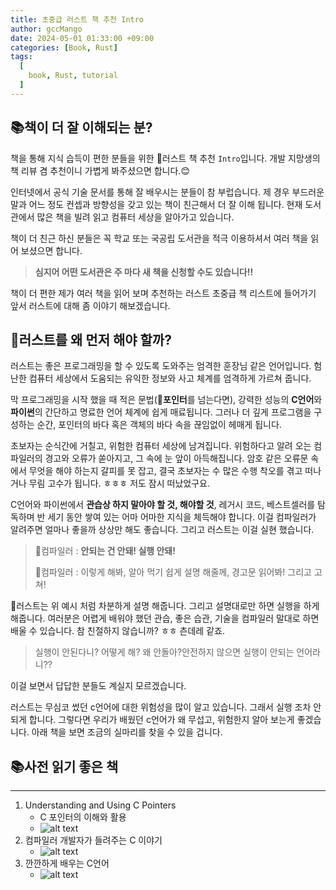 ```yaml
---
title: 초중급 러스트 책 추천 Intro
author: gccMango
date: 2024-05-01 01:33:00 +09:00
categories: [Book, Rust]
tags:
  [
    book, Rust, tutorial
  ]
---
```

## 📚책이 더 잘 이해되는 분?

책을 통해 지식 습득이 편한 분들을 위한 🦀러스트 책 추천 `Intro`입니다. 개발 지망생의 책 리뷰 겸 추천이니 가볍게 봐주셨으면 합니다.😊

인터넷에서 공식 기술 문서를 통해 잘 배우시는 분들이 참 부럽습니다. 제 경우 부드러운 말과 어느 정도 컨셉과 방향성을 갖고 있는 책이 친근해서 더 잘 이해 됩니다. 현재 도서관에서 많은 책을 빌려 읽고 컴퓨터 세상을 알아가고 있습니다.

책이 더 친근 하신 분들은 꼭 학교 또는 국공립 도서관을 적극 이용하셔서 여러 책을 읽어 보셨으면 합니다.

> **심지어 어떤 도서관은 주 마다 새 책을 신청할 수도 있습니다!!**

책이 더 편한 제가 여러 책을 읽어 보며 추천하는 러스트 초중급 책 리스트에 들어가기 앞서 러스트에 대해 좀 이야기 해보겠습니다.

## 🦀러스트를 왜 먼저 해야 할까?

러스트는 좋은 프로그래밍을 할 수 있도록 도와주는 엄격한 훈장님 같은 언어입니다. 험난한 컴퓨터 세상에서 도움되는 유익한 정보와 사고 체계를 엄격하게 가르쳐 줍니다.

막 프로그래밍을 시작 했을 때 적은 문법(**🎯포인터**를 넘는다면), 강력한 성능의 **C언어**와 **파이썬**의 간단하고 명료한 언어 체계에 쉽게 매료됩니다. 그러나 더 깊게 프로그램을 구성하는 순간, 포인터의 바다 혹은 객체의 바다 속을 끊임없이 헤매게 됩니다.

초보자는 순식간에 거칠고, 위험한 컴퓨터 세상에 남겨집니다. 위험하다고 알려 오는 컴파일러의 경고와 오류가 쏟아지고, 그 속에 눈 앞이 아득해집니다. 암호 같은 오류문 속에서 무엇을 해야 하는지 갈피를 못 잡고, 결국 초보자는 수 많은 수행 착오를 겪고 떠나거나 무림 고수가 됩니다. ㅎㅎㅎ 저도 잠시 떠났었구요.

C언어와 파이썬에서 **관습상 하지 말아야 할 것, 해야할 것**, 레거시 코드, 베스트셀러를 탐독하며 반 세기 동안 쌓여 있는 어마 어마한 지식을 체득해야 합니다. 이걸 컴파일러가 알려주면 얼마나 좋을까 상상만 해도 좋습니다. 그리고 러스트는 이걸 실현 했습니다.

> 🦀컴파일러 : **안되는 건 안돼! 실행 안돼!**
>
> 🦀컴파일러 : 이렇게 해봐, 알아 먹기 쉽게 설명 해줄께, 경고문 읽어봐! 그리고 고쳐!

🦀러스트는 위 예시 처럼 차분하게 설명 해줍니다. 그리고 설명대로만 하면 실행을 하게 해줍니다. 여러분은 어렵게 배워야 했던 관습, 좋은 습관, 기술을 컴파일러 말대로 하면 배울 수 있습니다. 참 친절하지 않습니까? ㅎㅎ 츤데레 같죠.

> 실행이 안된다니? 어떻게 해? 왜 안돌아?안전하지 않으면 실행이 안되는 언어라니??

이걸 보면서 답답한 분들도 계실지 모르겠습니다.  

러스트는 무심코 썼던 c언어에 대한 위험성을 많이 알고 있습니다. 그래서 실행 조차 안되게 합니다. 그렇다면 우리가 배웠던 c언어가 왜 무섭고, 위험한지 알아 보는게 좋겠습니다. 아래 책을 보면 조금의 실마리를 찾을 수 있을 겁니다.

## 📚사전 읽기 좋은 책

---

1. Understanding and Using C Pointers
   - C 포인터의 이해와 활용
   - ![alt text](https://image.aladin.co.kr/product/3378/48/cover200/8994506799_1.jpg)
2. 컴파일러 개발자가 들려주는 C 이야기
   - ![alt text](https://image.aladin.co.kr/product/28612/87/cover200/8966263313_1.jpg)
3. 깐깐하게 배우는 C언어
   - ![alt text](https://image.aladin.co.kr/product/13193/12/cover200/8966262155_1.jpg)
